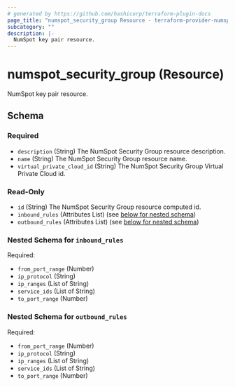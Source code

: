 ```yaml
---
# generated by https://github.com/hashicorp/terraform-plugin-docs
page_title: "numspot_security_group Resource - terraform-provider-numspot"
subcategory: ""
description: |-
  NumSpot key pair resource.
---
```


# numspot_security_group (Resource)

NumSpot key pair resource.



<!-- schema generated by tfplugindocs -->
## Schema

### Required

- `description` (String) The NumSpot Security Group resource description.
- `name` (String) The NumSpot Security Group resource name.
- `virtual_private_cloud_id` (String) The NumSpot Security Group Virtual Private Cloud id.

### Read-Only

- `id` (String) The NumSpot Security Group resource computed id.
- `inbound_rules` (Attributes List) (see [below for nested schema](#nestedatt--inbound_rules))
- `outbound_rules` (Attributes List) (see [below for nested schema](#nestedatt--outbound_rules))

<a id="nestedatt--inbound_rules"></a>
### Nested Schema for `inbound_rules`

Required:

- `from_port_range` (Number)
- `ip_protocol` (String)
- `ip_ranges` (List of String)
- `service_ids` (List of String)
- `to_port_range` (Number)


<a id="nestedatt--outbound_rules"></a>
### Nested Schema for `outbound_rules`

Required:

- `from_port_range` (Number)
- `ip_protocol` (String)
- `ip_ranges` (List of String)
- `service_ids` (List of String)
- `to_port_range` (Number)
